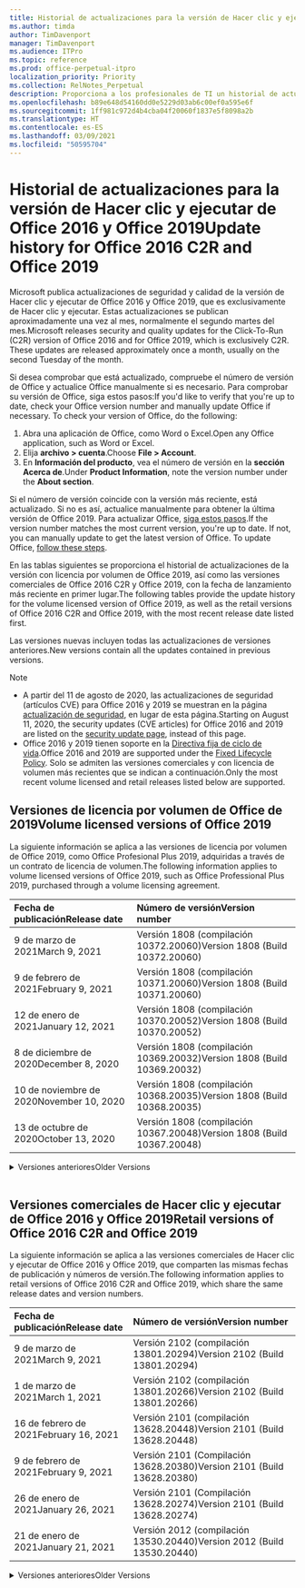```yaml
---
title: Historial de actualizaciones para la versión de Hacer clic y ejecutar de Office 2016 y Office 2019
ms.author: timda
author: TimDavenport
manager: TimDavenport
ms.audience: ITPro
ms.topic: reference
ms.prod: office-perpetual-itpro
localization_priority: Priority
ms.collection: RelNotes_Perpetual
description: Proporciona a los profesionales de TI un historial de actualizaciones para las versiones permanentes de Office 2016 y Office 2019 que usan Hacer clic y ejecutar.
ms.openlocfilehash: b89e648d54160dd0e5229d03ab6c00ef0a595e6f
ms.sourcegitcommit: 1ff981c972d4b4cba04f20060f1837e5f8098a2b
ms.translationtype: HT
ms.contentlocale: es-ES
ms.lasthandoff: 03/09/2021
ms.locfileid: "50595704"
---
```

# <a name="update-history-for-office-2016-c2r-and-office-2019"></a><span data-ttu-id="41064-103">Historial de actualizaciones para la versión de Hacer clic y ejecutar de Office 2016 y Office 2019</span><span class="sxs-lookup"><span data-stu-id="41064-103">Update history for Office 2016 C2R and Office 2019</span></span>

<span data-ttu-id="41064-p101">Microsoft publica actualizaciones de seguridad y calidad de la versión de Hacer clic y ejecutar de Office 2016 y Office 2019, que es exclusivamente de Hacer clic y ejecutar. Estas actualizaciones se publican aproximadamente una vez al mes, normalmente el segundo martes del mes.</span><span class="sxs-lookup"><span data-stu-id="41064-p101">Microsoft releases security and quality updates for the Click-To-Run (C2R) version of Office 2016 and for Office 2019, which is exclusively C2R. These updates are released approximately once a month, usually on the second Tuesday of the month.</span></span>

<span data-ttu-id="41064-p102">Si desea comprobar que está actualizado, compruebe el número de versión de Office y actualice Office manualmente si es necesario. Para comprobar su versión de Office, siga estos pasos:</span><span class="sxs-lookup"><span data-stu-id="41064-p102">If you'd like to verify that you're up to date, check your Office version number and manually update Office if necessary. To check your version of Office, do the following:</span></span>

  1.    <span data-ttu-id="41064-108">Abra una aplicación de Office, como Word o Excel.</span><span class="sxs-lookup"><span data-stu-id="41064-108">Open any Office application, such as Word or Excel.</span></span>
  2.    <span data-ttu-id="41064-109">Elija **archivo > cuenta**.</span><span class="sxs-lookup"><span data-stu-id="41064-109">Choose **File > Account**.</span></span>
  3.    <span data-ttu-id="41064-110">En **Información del producto**, vea el número de versión en la **sección Acerca de**.</span><span class="sxs-lookup"><span data-stu-id="41064-110">Under **Product Information**, note the version number under the **About section**.</span></span>

<span data-ttu-id="41064-p103">Si el número de versión coincide con la versión más reciente, está actualizado. Si no es así, actualice manualmente para obtener la última versión de Office 2019. Para actualizar Office, [siga estos pasos](https://support.office.com/article/2ab296f3-7f03-43a2-8e50-46de917611c5).</span><span class="sxs-lookup"><span data-stu-id="41064-p103">If the version number matches the most current version, you're up to date. If not, you can manually update to get the latest version of Office. To update Office, [follow these steps](https://support.office.com/article/2ab296f3-7f03-43a2-8e50-46de917611c5).</span></span>


<span data-ttu-id="41064-114">En las tablas siguientes se proporciona el historial de actualizaciones de la versión con licencia por volumen de Office 2019, así como las versiones comerciales de Office 2016 C2R y Office 2019, con la fecha de lanzamiento más reciente en primer lugar.</span><span class="sxs-lookup"><span data-stu-id="41064-114">The following tables provide the update history for the volume licensed version of Office 2019, as well as the retail versions of Office 2016 C2R and Office 2019, with the most recent release date listed first.</span></span>

<span data-ttu-id="41064-115">Las versiones nuevas incluyen todas las actualizaciones de versiones anteriores.</span><span class="sxs-lookup"><span data-stu-id="41064-115">New versions contain all the updates contained in previous versions.</span></span>


 > [!NOTE]
> - <span data-ttu-id="41064-116">A partir del 11 de agosto de 2020, las actualizaciones de seguridad (artículos CVE) para Office 2016 y 2019 se muestran en la página [actualización de seguridad](https://docs.microsoft.com/officeupdates/microsoft365-apps-security-updates), en lugar de esta página.</span><span class="sxs-lookup"><span data-stu-id="41064-116">Starting on August 11, 2020, the security updates (CVE articles) for Office 2016 and 2019 are listed on the [security update page](https://docs.microsoft.com/officeupdates/microsoft365-apps-security-updates), instead of this page.</span></span> 
> - <span data-ttu-id="41064-117">Office 2016 y 2019 tienen soporte en la [Directiva fija de ciclo de vida](https://docs.microsoft.com/lifecycle/policies/fixed).</span><span class="sxs-lookup"><span data-stu-id="41064-117">Office 2016 and 2019 are supported under the [Fixed Lifecycle Policy](https://docs.microsoft.com/lifecycle/policies/fixed).</span></span> <span data-ttu-id="41064-118">Solo se admiten las versiones comerciales y con licencia de volumen más recientes que se indican a continuación.</span><span class="sxs-lookup"><span data-stu-id="41064-118">Only the most recent volume licensed and retail releases listed below are supported.</span></span>


## <a name="volume-licensed-versions-of-office-2019"></a><span data-ttu-id="41064-119">Versiones de licencia por volumen de Office de 2019</span><span class="sxs-lookup"><span data-stu-id="41064-119">Volume licensed versions of Office 2019</span></span>
<span data-ttu-id="41064-120">La siguiente información se aplica a las versiones de licencia por volumen de Office 2019, como Office Profesional Plus 2019, adquiridas a través de un contrato de licencia de volumen.</span><span class="sxs-lookup"><span data-stu-id="41064-120">The following information applies to volume licensed versions of Office 2019, such as Office Professional Plus 2019, purchased through a volume licensing agreement.</span></span>

[//]: # (NO QUITAR EL INICIO DE LA TABLA DE LICENCIAS POR VOLUMEN)


|<span data-ttu-id="41064-122">**Fecha de publicación**</span><span class="sxs-lookup"><span data-stu-id="41064-122">**Release date**</span></span>|<span data-ttu-id="41064-123">**Número de versión**</span><span class="sxs-lookup"><span data-stu-id="41064-123">**Version number**</span></span>|
|:-----|:-----|
|<span data-ttu-id="41064-124">9 de marzo de 2021</span><span class="sxs-lookup"><span data-stu-id="41064-124">March 9, 2021</span></span>|<span data-ttu-id="41064-125">Versión 1808 (compilación 10372.20060)</span><span class="sxs-lookup"><span data-stu-id="41064-125">Version 1808 (Build 10372.20060)</span></span>|
|<span data-ttu-id="41064-126">9 de febrero de 2021</span><span class="sxs-lookup"><span data-stu-id="41064-126">February 9, 2021</span></span>|<span data-ttu-id="41064-127">Versión 1808 (compilación 10371.20060)</span><span class="sxs-lookup"><span data-stu-id="41064-127">Version 1808 (Build 10371.20060)</span></span>|
|<span data-ttu-id="41064-128">12 de enero de 2021</span><span class="sxs-lookup"><span data-stu-id="41064-128">January 12, 2021</span></span>|<span data-ttu-id="41064-129">Versión 1808 (compilación 10370.20052)</span><span class="sxs-lookup"><span data-stu-id="41064-129">Version 1808 (Build 10370.20052)</span></span>|
|<span data-ttu-id="41064-130">8 de diciembre de 2020</span><span class="sxs-lookup"><span data-stu-id="41064-130">December 8, 2020</span></span>|<span data-ttu-id="41064-131">Versión 1808 (compilación 10369.20032)</span><span class="sxs-lookup"><span data-stu-id="41064-131">Version 1808 (Build 10369.20032)</span></span>|
|<span data-ttu-id="41064-132">10 de noviembre de 2020</span><span class="sxs-lookup"><span data-stu-id="41064-132">November 10, 2020</span></span>|<span data-ttu-id="41064-133">Versión 1808 (compilación 10368.20035)</span><span class="sxs-lookup"><span data-stu-id="41064-133">Version 1808 (Build 10368.20035)</span></span>|
|<span data-ttu-id="41064-134">13 de octubre de 2020</span><span class="sxs-lookup"><span data-stu-id="41064-134">October 13, 2020</span></span>|<span data-ttu-id="41064-135">Versión 1808 (compilación 10367.20048)</span><span class="sxs-lookup"><span data-stu-id="41064-135">Version 1808 (Build 10367.20048)</span></span>|


[//]: # (NO QUITAR EL FINAL DE LA TABLA DE LICENCIAS POR VOLUMEN)

<details>
<summary><span data-ttu-id="41064-137">Versiones anteriores</span><span class="sxs-lookup"><span data-stu-id="41064-137">Older Versions</span></span></summary>
 

[//]: # (NO QUITAR EL INICIO DE LA ANTIGUA TABLA DE LICENCIAS POR VOLUMEN)


|<span data-ttu-id="41064-139">**Fecha de publicación**</span><span class="sxs-lookup"><span data-stu-id="41064-139">**Release date**</span></span>|<span data-ttu-id="41064-140">**Número de versión**</span><span class="sxs-lookup"><span data-stu-id="41064-140">**Version number**</span></span>|
|:-----|:-----|
|<span data-ttu-id="41064-141">8 de septiembre de 2020</span><span class="sxs-lookup"><span data-stu-id="41064-141">September 8, 2020</span></span>|<span data-ttu-id="41064-142">Versión 1808 (compilación 10366.20016)</span><span class="sxs-lookup"><span data-stu-id="41064-142">Version 1808 (Build 10366.20016)</span></span>|
|<span data-ttu-id="41064-143">11 de agosto de 2020</span><span class="sxs-lookup"><span data-stu-id="41064-143">August 11, 2020</span></span>|<span data-ttu-id="41064-144">Versión 1808 (compilación 10364.20059)</span><span class="sxs-lookup"><span data-stu-id="41064-144">Version 1808 (Build 10364.20059)</span></span>|
|<span data-ttu-id="41064-145">14 de julio de 2020</span><span class="sxs-lookup"><span data-stu-id="41064-145">July 14, 2020</span></span>   |<span data-ttu-id="41064-146">Versión 1808 (Compilación 10363.20015)</span><span class="sxs-lookup"><span data-stu-id="41064-146">Version 1808 (Build 10363.20015)</span></span>  |
|<span data-ttu-id="41064-147">9 de junio de 2020</span><span class="sxs-lookup"><span data-stu-id="41064-147">June 9, 2020</span></span>   |<span data-ttu-id="41064-148">Versión 1808 (compilación 10361.20002)</span><span class="sxs-lookup"><span data-stu-id="41064-148">Version 1808 (Build 10361.20002)</span></span>  |
|<span data-ttu-id="41064-149">12 de mayo de 2020</span><span class="sxs-lookup"><span data-stu-id="41064-149">May 12, 2020</span></span>   |<span data-ttu-id="41064-150">Versión 1808 (compilación 10359.20023)</span><span class="sxs-lookup"><span data-stu-id="41064-150">Version 1808 (Build 10359.20023)</span></span>  |
|<span data-ttu-id="41064-151">14 de abril de 2020</span><span class="sxs-lookup"><span data-stu-id="41064-151">April 14, 2020</span></span>   |<span data-ttu-id="41064-152">Versión 1808 (compilación 10358.20061)</span><span class="sxs-lookup"><span data-stu-id="41064-152">Version 1808 (Build 10358.20061)</span></span>  |
|<span data-ttu-id="41064-153">10 de marzo de 2020</span><span class="sxs-lookup"><span data-stu-id="41064-153">March 10, 2020</span></span>   |<span data-ttu-id="41064-154">Versión 1808 (compilación 10357.20081)</span><span class="sxs-lookup"><span data-stu-id="41064-154">Version 1808 (Build 10357.20081)</span></span>  |
|<span data-ttu-id="41064-155">11 de febrero de 2020</span><span class="sxs-lookup"><span data-stu-id="41064-155">February 11, 2020</span></span>   |<span data-ttu-id="41064-156">Versión 1808 (compilación 10356.20006)</span><span class="sxs-lookup"><span data-stu-id="41064-156">Version 1808 (Build 10356.20006)</span></span>  |


[//]: # (NO QUITAR EL FINAL DE LA ANTIGUA TABLA DE LICENCIAS POR VOLUMEN)

</details>


<br/>

## <a name="retail-versions-of-office-2016-c2r-and-office-2019"></a><span data-ttu-id="41064-158">Versiones comerciales de Hacer clic y ejecutar de Office 2016 y Office 2019</span><span class="sxs-lookup"><span data-stu-id="41064-158">Retail versions of Office 2016 C2R and Office 2019</span></span>
<span data-ttu-id="41064-159">La siguiente información se aplica a las versiones comerciales de Hacer clic y ejecutar de Office 2016 y Office 2019, que comparten las mismas fechas de publicación y números de versión.</span><span class="sxs-lookup"><span data-stu-id="41064-159">The following information applies to retail versions of Office 2016 C2R and Office 2019, which share the same release dates and version numbers.</span></span>

[//]: # (NO QUITAR EL INICIO DE LA TABLA DE VENTAS AL POR MENOR)


|<span data-ttu-id="41064-161">**Fecha de publicación**</span><span class="sxs-lookup"><span data-stu-id="41064-161">**Release date**</span></span>|<span data-ttu-id="41064-162">**Número de versión**</span><span class="sxs-lookup"><span data-stu-id="41064-162">**Version number**</span></span>|
|:-----|:-----|
|<span data-ttu-id="41064-163">9 de marzo de 2021</span><span class="sxs-lookup"><span data-stu-id="41064-163">March 9, 2021</span></span>|<span data-ttu-id="41064-164">Versión 2102 (compilación 13801.20294)</span><span class="sxs-lookup"><span data-stu-id="41064-164">Version 2102 (Build 13801.20294)</span></span>|
|<span data-ttu-id="41064-165">1 de marzo de 2021</span><span class="sxs-lookup"><span data-stu-id="41064-165">March 1, 2021</span></span>|<span data-ttu-id="41064-166">Versión 2102 (compilación 13801.20266)</span><span class="sxs-lookup"><span data-stu-id="41064-166">Version 2102 (Build 13801.20266)</span></span>|
|<span data-ttu-id="41064-167">16 de febrero de 2021</span><span class="sxs-lookup"><span data-stu-id="41064-167">February 16, 2021</span></span>|<span data-ttu-id="41064-168">Versión 2101 (compilación 13628.20448)</span><span class="sxs-lookup"><span data-stu-id="41064-168">Version 2101 (Build 13628.20448)</span></span>|
|<span data-ttu-id="41064-169">9 de febrero de 2021</span><span class="sxs-lookup"><span data-stu-id="41064-169">February 9, 2021</span></span>|<span data-ttu-id="41064-170">Versión 2101 (Compilación 13628.20380)</span><span class="sxs-lookup"><span data-stu-id="41064-170">Version 2101 (Build 13628.20380)</span></span>|
|<span data-ttu-id="41064-171">26 de enero de 2021</span><span class="sxs-lookup"><span data-stu-id="41064-171">January 26, 2021</span></span>|<span data-ttu-id="41064-172">Versión 2101 (Compilación 13628.20274)</span><span class="sxs-lookup"><span data-stu-id="41064-172">Version 2101 (Build 13628.20274)</span></span>|
|<span data-ttu-id="41064-173">21 de enero de 2021</span><span class="sxs-lookup"><span data-stu-id="41064-173">January 21, 2021</span></span>|<span data-ttu-id="41064-174">Versión 2012 (compilación 13530.20440)</span><span class="sxs-lookup"><span data-stu-id="41064-174">Version 2012 (Build 13530.20440)</span></span>|


[//]: # (NO QUITAR EL FINAL DE LA TABLA DE VENTAS AL POR MENOR)

<details>
<summary><span data-ttu-id="41064-176">Versiones anteriores</span><span class="sxs-lookup"><span data-stu-id="41064-176">Older Versions</span></span></summary>
 

[//]: # (NO QUITAR EL INICIO DE LA ANTIGUA TABLA DE VENTAS AL POR MENOR)


|<span data-ttu-id="41064-178">**Fecha de publicación**</span><span class="sxs-lookup"><span data-stu-id="41064-178">**Release date**</span></span>|<span data-ttu-id="41064-179">**Número de versión**</span><span class="sxs-lookup"><span data-stu-id="41064-179">**Version number**</span></span>|
|:-----|:-----|
|<span data-ttu-id="41064-180">12 de enero de 2021</span><span class="sxs-lookup"><span data-stu-id="41064-180">January 12, 2021</span></span>|<span data-ttu-id="41064-181">Versión 2012 (compilación 13530.20376)</span><span class="sxs-lookup"><span data-stu-id="41064-181">Version 2012 (Build 13530.20376)</span></span>|
|<span data-ttu-id="41064-182">5 de enero de 2021</span><span class="sxs-lookup"><span data-stu-id="41064-182">January 5, 2021</span></span>|<span data-ttu-id="41064-183">Versión 2012 (compilación 13530.20316)</span><span class="sxs-lookup"><span data-stu-id="41064-183">Version 2012 (Build 13530.20316)</span></span>|
|<span data-ttu-id="41064-184">21 de diciembre de 2020</span><span class="sxs-lookup"><span data-stu-id="41064-184">December 21, 2020</span></span>|<span data-ttu-id="41064-185">Versión 2011 (compilación 13426.20404)</span><span class="sxs-lookup"><span data-stu-id="41064-185">Version 2011 (Build 13426.20404)</span></span>|
|<span data-ttu-id="41064-186">8 de diciembre de 2020</span><span class="sxs-lookup"><span data-stu-id="41064-186">December 8, 2020</span></span>|<span data-ttu-id="41064-187">Versión 2011 (compilación 13426.20332)</span><span class="sxs-lookup"><span data-stu-id="41064-187">Version 2011 (Build 13426.20332)</span></span>|
|<span data-ttu-id="41064-188">2 de diciembre de 2020</span><span class="sxs-lookup"><span data-stu-id="41064-188">December 2, 2020</span></span>|<span data-ttu-id="41064-189">Versión 2011 (compilación 13426.20308)</span><span class="sxs-lookup"><span data-stu-id="41064-189">Version 2011 (Build 13426.20308)</span></span>|
|<span data-ttu-id="41064-190">30 de noviembre de 2020</span><span class="sxs-lookup"><span data-stu-id="41064-190">November 30, 2020</span></span>|<span data-ttu-id="41064-191">Versión 2011 (compilación 13426.20294)</span><span class="sxs-lookup"><span data-stu-id="41064-191">Version 2011 (Build 13426.20294)</span></span>|
|<span data-ttu-id="41064-192">23 de noviembre de 2020</span><span class="sxs-lookup"><span data-stu-id="41064-192">November 23, 2020</span></span>|<span data-ttu-id="41064-193">Versión 2011 (compilación 13426.20274)</span><span class="sxs-lookup"><span data-stu-id="41064-193">Version 2011 (Build 13426.20274)</span></span>|
|<span data-ttu-id="41064-194">17 de noviembre de 2020</span><span class="sxs-lookup"><span data-stu-id="41064-194">November 17, 2020</span></span>|<span data-ttu-id="41064-195">Versión 2010 (compilación 13328.20408)</span><span class="sxs-lookup"><span data-stu-id="41064-195">Version 2010 (Build 13328.20408)</span></span>|
|<span data-ttu-id="41064-196">10 de noviembre de 2020</span><span class="sxs-lookup"><span data-stu-id="41064-196">November 10, 2020</span></span>|<span data-ttu-id="41064-197">Versión 2010 (compilación 13328.20356)</span><span class="sxs-lookup"><span data-stu-id="41064-197">Version 2010 (Build 13328.20356)</span></span>|
|<span data-ttu-id="41064-198">27 de octubre de 2020</span><span class="sxs-lookup"><span data-stu-id="41064-198">October 27, 2020</span></span>|<span data-ttu-id="41064-199">Versión 2010 (compilación 13328.20292)</span><span class="sxs-lookup"><span data-stu-id="41064-199">Version 2010 (Build 13328.20292)</span></span>|
|<span data-ttu-id="41064-200">21 de octubre de 2020</span><span class="sxs-lookup"><span data-stu-id="41064-200">October 21, 2020</span></span>|<span data-ttu-id="41064-201">Versión 2009 (compilación 13231.20418)</span><span class="sxs-lookup"><span data-stu-id="41064-201">Version 2009 (Build 13231.20418)</span></span>|
|<span data-ttu-id="41064-202">13 de octubre de 2020</span><span class="sxs-lookup"><span data-stu-id="41064-202">October 13, 2020</span></span>|<span data-ttu-id="41064-203">Versión 2009 (compilación 13231.20390)</span><span class="sxs-lookup"><span data-stu-id="41064-203">Version 2009 (Build 13231.20390)</span></span>|
|<span data-ttu-id="41064-204">8 de octubre de 2020</span><span class="sxs-lookup"><span data-stu-id="41064-204">October 8, 2020</span></span>|<span data-ttu-id="41064-205">Versión 2009 (compilación 13231.20368)</span><span class="sxs-lookup"><span data-stu-id="41064-205">Version 2009 (Build 13231.20368)</span></span>|
|<span data-ttu-id="41064-206">28 de septiembre de 2020</span><span class="sxs-lookup"><span data-stu-id="41064-206">September 28, 2020</span></span>|<span data-ttu-id="41064-207">Versión 2009 (Compilación 13231.20262)</span><span class="sxs-lookup"><span data-stu-id="41064-207">Version 2009 (Build 13231.20262)</span></span>|
|<span data-ttu-id="41064-208">22 de septiembre de 2020</span><span class="sxs-lookup"><span data-stu-id="41064-208">September 22, 2020</span></span>|<span data-ttu-id="41064-209">Versión 2008 (Compilación 13127.20508)</span><span class="sxs-lookup"><span data-stu-id="41064-209">Version 2008 (Build 13127.20508)</span></span>|
|<span data-ttu-id="41064-210">9 de septiembre de 2020</span><span class="sxs-lookup"><span data-stu-id="41064-210">September 9, 2020</span></span>|<span data-ttu-id="41064-211">Versión 2008 (Compilación 13127.20408)</span><span class="sxs-lookup"><span data-stu-id="41064-211">Version 2008 (Build 13127.20408)</span></span>|
|<span data-ttu-id="41064-212">31 de agosto de 2020</span><span class="sxs-lookup"><span data-stu-id="41064-212">August 31, 2020</span></span>|<span data-ttu-id="41064-213">Versión 2008 (compilación 13127.20296)</span><span class="sxs-lookup"><span data-stu-id="41064-213">Version 2008 (Build 13127.20296)</span></span>|
|<span data-ttu-id="41064-214">25 de agosto de 2020</span><span class="sxs-lookup"><span data-stu-id="41064-214">August 25, 2020</span></span>|<span data-ttu-id="41064-215">Versión 2007 (compilación 13029.20460)</span><span class="sxs-lookup"><span data-stu-id="41064-215">Version 2007 (Build 13029.20460)</span></span>|
|<span data-ttu-id="41064-216">11 de agosto de 2020</span><span class="sxs-lookup"><span data-stu-id="41064-216">August 11, 2020</span></span>|<span data-ttu-id="41064-217">Versión 2007 (compilación 13029.20344)</span><span class="sxs-lookup"><span data-stu-id="41064-217">Version 2007 (Build 13029.20344)</span></span>|
|<span data-ttu-id="41064-218">30 de julio de 2020</span><span class="sxs-lookup"><span data-stu-id="41064-218">July 30, 2020</span></span>|<span data-ttu-id="41064-219">Versión 2007 (compilación 13029.20308)</span><span class="sxs-lookup"><span data-stu-id="41064-219">Version 2007 (Build 13029.20308)</span></span>  |
|<span data-ttu-id="41064-220">28 de julio de 2020</span><span class="sxs-lookup"><span data-stu-id="41064-220">July 28, 2020</span></span>|<span data-ttu-id="41064-221">Versión 2006 (compilación 13001.20498)</span><span class="sxs-lookup"><span data-stu-id="41064-221">Version 2006 (Build 13001.20498)</span></span>  |
|<span data-ttu-id="41064-222">14 de julio de 2020</span><span class="sxs-lookup"><span data-stu-id="41064-222">July 14, 2020</span></span>|<span data-ttu-id="41064-223">Versión 2006 (Compilación 13001.20384)</span><span class="sxs-lookup"><span data-stu-id="41064-223">Version 2006 (Build 13001.20384)</span></span>  |
|<span data-ttu-id="41064-224">30 de junio de 2020</span><span class="sxs-lookup"><span data-stu-id="41064-224">June 30, 2020</span></span>|<span data-ttu-id="41064-225">Versión 2006 (compilación 13001.20266)</span><span class="sxs-lookup"><span data-stu-id="41064-225">Version 2006 (Build 13001.20266)</span></span>  |
|<span data-ttu-id="41064-226">24 de junio de 2020</span><span class="sxs-lookup"><span data-stu-id="41064-226">June 24, 2020</span></span>|<span data-ttu-id="41064-227">Versión 2005 (compilación 12827.20470)</span><span class="sxs-lookup"><span data-stu-id="41064-227">Version 2005 (Build 12827.20470)</span></span>  |
|<span data-ttu-id="41064-228">9 de junio de 2020</span><span class="sxs-lookup"><span data-stu-id="41064-228">June 9, 2020</span></span>|<span data-ttu-id="41064-229">Versión 2005 (compilación 12827.20336)</span><span class="sxs-lookup"><span data-stu-id="41064-229">Version 2005 (Build 12827.20336)</span></span>  |
|<span data-ttu-id="41064-230">2 de junio de 2020</span><span class="sxs-lookup"><span data-stu-id="41064-230">June 2, 2020</span></span>|<span data-ttu-id="41064-231">Versión 2005 (compilación 12827.20268)</span><span class="sxs-lookup"><span data-stu-id="41064-231">Version 2005 (Build 12827.20268)</span></span>  |
|<span data-ttu-id="41064-232">21 de mayo de 2020</span><span class="sxs-lookup"><span data-stu-id="41064-232">May 21, 2020</span></span>|<span data-ttu-id="41064-233">Versión 2004 (compilación 12730.20352)</span><span class="sxs-lookup"><span data-stu-id="41064-233">Version 2004 (Build 12730.20352)</span></span>  |
|<span data-ttu-id="41064-234">12 de mayo de 2020</span><span class="sxs-lookup"><span data-stu-id="41064-234">May 12, 2020</span></span>|<span data-ttu-id="41064-235">Versión 2004 (compilación 12730.20270)</span><span class="sxs-lookup"><span data-stu-id="41064-235">Version 2004 (Build 12730.20270)</span></span>  |
|<span data-ttu-id="41064-236">4 de mayo de 2020</span><span class="sxs-lookup"><span data-stu-id="41064-236">May 4, 2020</span></span>|<span data-ttu-id="41064-237">Versión 2004 (Compilación 12730.20250)</span><span class="sxs-lookup"><span data-stu-id="41064-237">Version 2004 (Build 12730.20250)</span></span>  |
|<span data-ttu-id="41064-238">29 de abril de 2020</span><span class="sxs-lookup"><span data-stu-id="41064-238">April 29, 2020</span></span>|<span data-ttu-id="41064-239">Versión 2004 (compilación 12730.20236)</span><span class="sxs-lookup"><span data-stu-id="41064-239">Version 2004 (Build 12730.20236)</span></span>  |
|<span data-ttu-id="41064-240">15 de abril de 2020</span><span class="sxs-lookup"><span data-stu-id="41064-240">April 15, 2020</span></span>|<span data-ttu-id="41064-241">Versión 2003 (compilación 12624.20466)</span><span class="sxs-lookup"><span data-stu-id="41064-241">Version 2003 (Build 12624.20466)</span></span>  |
|<span data-ttu-id="41064-242">14 de abril de 2020</span><span class="sxs-lookup"><span data-stu-id="41064-242">April 14, 2020</span></span>|<span data-ttu-id="41064-243">Versión 2003 (compilación 12624.20442)</span><span class="sxs-lookup"><span data-stu-id="41064-243">Version 2003 (Build 12624.20442)</span></span>  |
|<span data-ttu-id="41064-244">31 de marzo de 2020</span><span class="sxs-lookup"><span data-stu-id="41064-244">March 31, 2020</span></span>|<span data-ttu-id="41064-245">Versión 2003 (compilación 12624.20382)</span><span class="sxs-lookup"><span data-stu-id="41064-245">Version 2003 (Build 12624.20382)</span></span>  |
|<span data-ttu-id="41064-246">25 de marzo de 2020</span><span class="sxs-lookup"><span data-stu-id="41064-246">March 25, 2020</span></span>|<span data-ttu-id="41064-247">Versión 2003 (compilación 12624.20320)</span><span class="sxs-lookup"><span data-stu-id="41064-247">Version 2003 (Build 12624.20320)</span></span>  |
|<span data-ttu-id="41064-248">10 de marzo de 2020</span><span class="sxs-lookup"><span data-stu-id="41064-248">March 10, 2020</span></span>|<span data-ttu-id="41064-249">Versión 2002 (compilación 12527.20278)</span><span class="sxs-lookup"><span data-stu-id="41064-249">Version 2002 (Build 12527.20278)</span></span>  |
|<span data-ttu-id="41064-250">1 de marzo de 2020</span><span class="sxs-lookup"><span data-stu-id="41064-250">March 1, 2020</span></span>   |<span data-ttu-id="41064-251">Versión 2002 (compilación 12527.20242)</span><span class="sxs-lookup"><span data-stu-id="41064-251">Version 2002 (Build 12527.20242)</span></span>  |


[//]: # (NO QUITAR EL FINAL DE LA ANTIGUA TABLA DE VENTAS AL POR MENOR)


</details>






